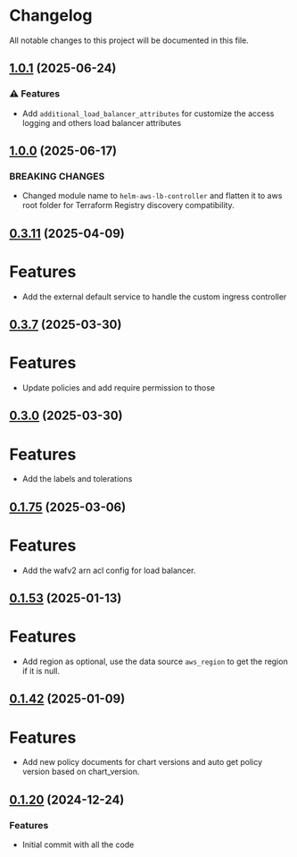 # Changelog

All notable changes to this project will be documented in this file.
## [1.0.1]() (2025-06-24)

### ⚠ Features

* Add `additional_load_balancer_attributes` for customize the access logging and others load balancer attributes

## [1.0.0]() (2025-06-17)

### BREAKING CHANGES

* Changed module name to `helm-aws-lb-controller` and flatten it to aws root folder for Terraform Registry discovery compatibility.

## [0.3.11]() (2025-04-09)

# Features

* Add the external default service to handle the custom ingress controller

## [0.3.7]() (2025-03-30)

# Features

* Update policies and add require permission to those

## [0.3.0]() (2025-03-30)

# Features

* Add the labels and tolerations

## [0.1.75]() (2025-03-06)

# Features

* Add the wafv2 arn acl config for load balancer.

## [0.1.53]() (2025-01-13)

# Features

* Add region as optional, use the data source `aws_region` to get the region if it is null.

## [0.1.42]() (2025-01-09)

# Features

* Add new policy documents for chart versions and auto get policy version based on chart_version.

## [0.1.20]() (2024-12-24)

### Features

* Initial commit with all the code
